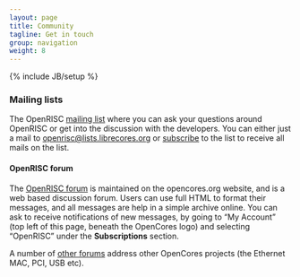 ```yaml
---
layout: page
title: Community
tagline: Get in touch
group: navigation
weight: 8
---
```

{% include JB/setup %}

### Mailing lists

The OpenRISC [mailing list][] where you can ask your questions around
OpenRISC or get into the discussion with the developers. You can
either just a mail to
[openrisc@lists.librecores.org](mailto:openrisc@lists.librecores.org)
or [subscribe][mailing list] to the list to receive all mails on the
list.

#### OpenRISC forum

The [OpenRISC forum][] is maintained on the opencores.org website, and
is a web based discussion forum. Users can use full HTML to format their
messages, and all messages are help in a simple archive online. You can
ask to receive notifications of new messages, by going to “My Account”
(top left of this page, beneath the OpenCores logo) and selecting
“OpenRISC” under the **Subscriptions** section. 

A number of [other forums][] address other OpenCores projects (the
Ethernet MAC, PCI, USB etc).

  [OpenRISC forum]: http://opencores.org/forum,OpenRISC
  [mailing list]: http://lists.librecores.org/listinfo/OpenRISC
  [other forums]: http://opencores.org/forum
